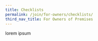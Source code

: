 ```yaml
---
title: Checklists
permalink: /join/for-owners/checklists/
third_nav_title: For Owners of Premises
---
```


lorem ipsum
